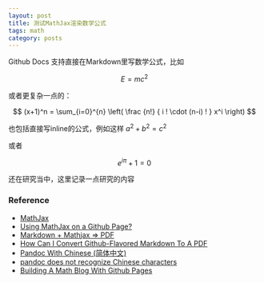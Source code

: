 ```yaml
---
layout: post
title: 测试MathJax渲染数学公式
tags: math
category: posts
---
```


Github Docs 支持直接在Markdown里写数学公式，比如

$$
    E = mc^2
$$

或者更复杂一点的：

$$
    (x+1)^n = \sum_{i=0}^{n} \left( \frac {n!} { i ! \cdot (n-i) ! } x^i \right)
$$

也包括直接写inline的公式，例如这样 $a^2+b^2=c^2$

或者

$$
\begin{equation}
    e^{i\pi} + 1 = 0
\end{equation}
$$


还在研究当中，这里记录一点研究的内容


### Reference

- [MathJax](https://www.mathjax.org/)
- [Using MathJax on a Github Page?](https://stackoverflow.com/questions/34347818/using-mathjax-on-a-github-page)
- [Markdown + Mathjax => PDF](https://tex.stackexchange.com/questions/290617/markdown-mathjax-pdf)
- [How Can I Convert Github-Flavored Markdown To A PDF](https://superuser.com/questions/689056/how-can-i-convert-github-flavored-markdown-to-a-pdf)
- [Pandoc With Chinese (简体中文)](https://github-wiki-see.page/m/jgm/pandoc/wiki/Pandoc-With-Chinese-(%E7%AE%80%E4%BD%93%E4%B8%AD%E6%96%87))
- [pandoc does not recognize Chinese characters](https://tex.stackexchange.com/questions/341809/pandoc-does-not-recognize-chinese-characters)
- [Building A Math Blog With Github Pages](https://medium.com/@argszero.reg/building-a-math-blog-with-github-pages-jekyll-mathjax-and-utterances-a-diy-guide-f07727d33716)